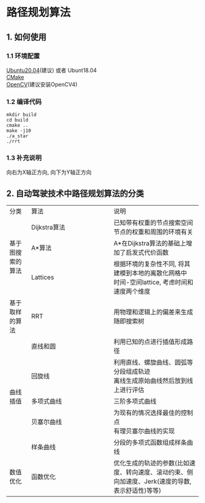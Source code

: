 # 路径规划算法
## 1. 如何使用
### 1.1 环境配置
[Ubuntu20.04](https://ubuntu.com/)(建议) 或者 Ubunt18.04<br>
[CMake](https://cmake.org/)<br>
[OpenCV](https://docs.opencv.org/4.5.3/d7/d9f/tutorial_linux_install.html)(建议安装OpenCV4)

### 1.2 编译代码
```
mkdir build
cd build
cmake ..
make -j10
./a_star
./rrt
```
### 1.3 补充说明
向右为X轴正方向, 向下为Y轴正方向

## 2. 自动驾驶技术中路径规划算法的分类
<table>
    <tr>
        <td>分类</td>
        <td width="200">算法</td>
        <td>说明</td>
    </tr>
    <tr>
        <td rowspan="3">基于图搜索的算法</td>
        <td>Dijkstra算法</td>
        <td>
            已知带有权重的节点搜索空间<br/>
            节点的权重和周围的环境有关
        </td>
    </tr>
    <tr>
        <td>A*算法</td>
        <td>
            A*在Dijkstra算法的基础上增加了启发式代价函数<br/>
        </td>
    </tr>
    <tr>
        <td>Lattices</td>
        <td>
            根据环境的复杂性不同, 将其建模到本地的离散化网格中<br/>
            时间-空间lattice, 考虑时间和速度两个维度
        </td>
    </tr>
    <tr>
        <td>基于取样的算法</td>
        <td>RRT</td>
        <td>
            用物理和逻辑上的偏差来生成随即搜索树<br/>
        </td>
    </tr>
    <tr>
        <td rowspan="5">曲线插值</td>
        <td>直线和圆</td>
        <td>利用已知的点进行插值形成路径</td>
    </tr>
    <tr>
        <td>回旋线</td>
        <td>
            利用直线、螺旋曲线、圆弧等分段组成轨迹<br/>
            离线生成原始曲线然后放到线上进行评估
        </td>
    </tr>
    <tr>
        <td>多项式曲线</td>
        <td>
            三阶多项式曲线<br/>
        </td>
    </tr>
    <tr>
        <td>贝塞尔曲线</td>
        <td>
            为现有的情况选择最佳的控制点<br/>
            有理贝塞尔曲线的实现
        </td>
    </tr>
    <tr>
        <td>样条曲线</td>
        <td>分段的多项式函数组成样条曲线</td>
    </tr>
    <tr>
        <td>数值优化</td>
        <td>函数优化</td>
        <td>
            优化生成的轨迹的参数(比如速度、转向速度、滚动约束、侧向加速度、Jerk(速度的导数, 表示舒适性)等等)<br/>
        </td>
    </tr>
</table>
